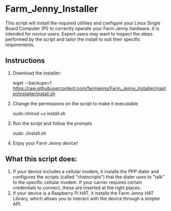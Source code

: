 # Farm_Jenny_Installer
This script will install the required utilities and configure your Linux Single Board Computer (Pi) to correctly operate your Farm Jenny hardware.  It is intended for novice users.  Expert users may want to inspect the steps performed by the script and tailor the install to suit their specific requirements.
## Instructions
1.  Download the installer:

    wget --backups=1 https://raw.githubusercontent.com/farmjenny/Farm_Jenny_Installer/master/installer/install.sh

2.  Change the permissions on the script to make it executable

    sudo chmod +x install.sh

3.  Run the script and follow the prompts

    sudo ./install.sh

4.  Enjoy your Farm Jenny device!
## What this script does:
1.  If your device includes a cellular modem, it installs the PPP dialer and configures the scripts (called "chatscripts") that the dialer uses to "talk" to the specific cellular modem.  If your carrier requires certain credentials to connect, these are inserted at the right places.
2.  If your device is a Raspberry Pi HAT, it installs the Farm Jenny HAT Library, which allows you to interact with the device through a simpler API. 

